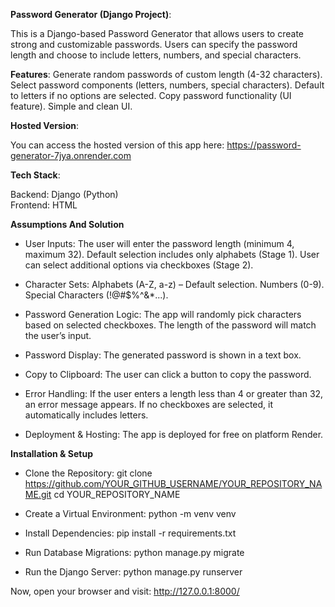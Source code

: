 **Password Generator (Django Project)**:

This is a Django-based Password Generator that allows users to create strong and customizable passwords. 
Users can specify the password length and choose to include letters, numbers, and special characters.

**Features**:
Generate random passwords of custom length (4-32 characters).
Select password components (letters, numbers, special characters).
Default to letters if no options are selected.
Copy password functionality (UI feature).
Simple and clean UI.

**Hosted Version**:

You can access the hosted version of this app here: https://password-generator-7jya.onrender.com

**Tech Stack**:

Backend: Django (Python)    
Frontend: HTML

**Assumptions And Solution**

*  User Inputs:
The user will enter the password length (minimum 4, maximum 32).
Default selection includes only alphabets (Stage 1).
User can select additional options via checkboxes (Stage 2).

*  Character Sets:
Alphabets (A-Z, a-z) – Default selection.
Numbers (0-9). 
Special Characters (!@#$%^&*...).

*  Password Generation Logic:
The app will randomly pick characters based on selected checkboxes.
The length of the password will match the user’s input.

*  Password Display: 
The generated password is shown in a text box.

*  Copy to Clipboard: 
The user can click a button to copy the password.

*  Error Handling:
If the user enters a length less than 4 or greater than 32, an error message appears.
If no checkboxes are selected, it automatically includes letters.

*  Deployment & Hosting:
The app is deployed for free on platform Render.


**Installation & Setup**

*  Clone the Repository:
git clone https://github.com/YOUR_GITHUB_USERNAME/YOUR_REPOSITORY_NAME.git
cd YOUR_REPOSITORY_NAME

*  Create a Virtual Environment:
python -m venv venv

*  Install Dependencies:
pip install -r requirements.txt

*  Run Database Migrations:
python manage.py migrate

*  Run the Django Server:
python manage.py runserver

Now, open your browser and visit:
http://127.0.0.1:8000/

